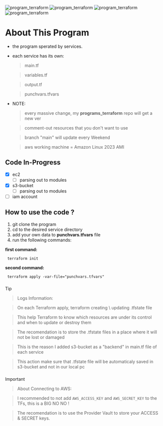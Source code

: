![program_terraform](https://img.shields.io/badge/WORKING%20MACHINES-Ubuntu%20&%20Manjaro-purple)
![program_terraform](https://img.shields.io/badge/PROGRAM_TERRAFORM%20VERSION-1.0.2-purple)
![program_terraform](https://img.shields.io/badge/CHANGELOG%20STATUS-%20Added-purple)
![program_terraform](https://img.shields.io/badge/PROVIDER%20-AWS-purple)


# About This Program
- the program sperated by services.
- each service has its own:
	> main.tf

	> variables.tf 

	> output.tf

	> punchvars.tfvars

- NOTE:   
	> every massive change, my **programs_terraform** repo will get a new ver

	> comment-out resources that you don't want to use

	> branch "main" will update every Weekend

	> aws working machine = Amazon Linux 2023 AMI

## Code In-Progress
- [x] ec2
	- [ ] parsing out to modules
- [x] s3-bucket
	- [ ] parsing out to modules
- [ ] iam account

## How to use the code ?
1. git clone the program
2. cd to the desired service directory
3. add your own data to **punchvars.tfvars** file
4. run the following commands:
	
**first command:**
```
 terraform init
```

**second command:** 
```
 terraform apply -var-file="punchvars.tfvars"
```
### 

> [!TIP]
> 
>> Logs Information:
>
>> On each Terraform apply, terraform creating \ updating .tfstate file
> 
>> This help Terraform to know which resources are under its control and when to update or destroy them
> 
>> The recomendation is to store the .tfstate files in a place where it will not be lost or damaged
>
>> This is the reason I added s3-bucket as a "backend" in main.tf file of each service
>
>> This action make sure that .tfstate file will be automaticaly saved in s3-bucket and not in our local pc
### 

> [!IMPORTANT]
>
>> About Connecting to AWS:
>
>
>> I recommended to not add `AWS_ACCESS_KEY` and `AWS_SECRET_KEY` to the TFs, this is a BIG NO NO !
>
>> The recomendation is to use the Provider Vault to store your ACCESS & SECRET keys.
